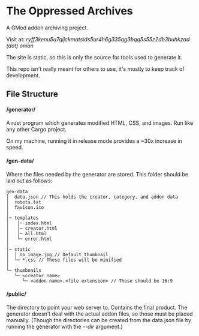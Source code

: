 # The Oppressed Archives

A GMod addon archiving project.

Visit at: *ryff3kenu5u7qijckmatsids5ur4h6g335qg3bqq5s55z2db3buhkzad (dot) onion*

The site is static, so this is only the source for tools used to generate it.

This repo isn't really meant for others to use, it's mostly to keep track of development.

## File Structure

#### /generator/

A rust program which generates modified HTML, CSS, and images. Run like any other Cargo project.

On my machine, running it in release mode provides a ~30x increase in speed.

#### /gen-data/

Where the files needed by the generator are stored. This folder should be laid out as follows:

```
gen-data
│  data.json // This holds the creator, category, and addon data
│  robots.txt
│  favicon.ico
│
│─ templates
│   │─ index.html
│   │─ creator.html
│   │─ all.html
│   └─ error.html
│   
│─ static
│  │ no_image.jpg // Default thumbnail
│  └─ *.css // These files will be minified
│
└─ thumbnails
   └─ <creator name>
      └─ <addon name>.<file extension> // These should be 16:9
```

#### /public/

The directory to point your web server to. Contains the final product.
The generator doesn't deal with the actual addon files, so those must be placed manually.
(Though the directories can be created from the data.json file by running the generator with the *--dir* argument.)
